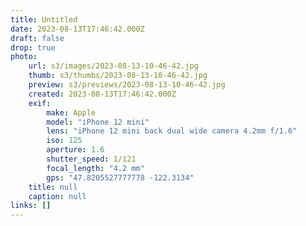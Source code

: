 ```yaml
---
title: Untitled
date: 2023-08-13T17:46:42.000Z
draft: false
drop: true
photo:
    url: s3/images/2023-08-13-10-46-42.jpg
    thumb: s3/thumbs/2023-08-13-10-46-42.jpg
    preview: s3/previews/2023-08-13-10-46-42.jpg
    created: 2023-08-13T17:46:42.000Z
    exif:
        make: Apple
        model: "iPhone 12 mini"
        lens: "iPhone 12 mini back dual wide camera 4.2mm f/1.6"
        iso: 125
        aperture: 1.6
        shutter_speed: 1/121
        focal_length: "4.2 mm"
        gps: "47.8205527777778 -122.3134"
    title: null
    caption: null
links: []
---
```

